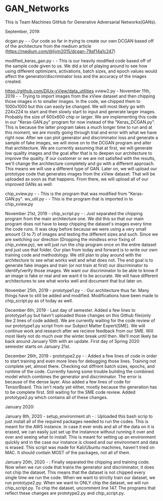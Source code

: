 # GAN_Networks
This is Team Machines GitHub for Generative Adversarial Networks(GANs).

September, 2019:

dcgan.py - -  Our code so far in trying to create our own DCGAN based off of the architecture from the medium article (https://medium.com/@liyin2015/dcgan-79af14a1c247)



modified_keras_gan.py - - This is our heavily modified code based off of the sample code given to us. We did a lot of playing around to see how using different optimizers, activations, batch sizes, and epoch values would affect the generator/discriminator loss and the accuracy of the images created. 




https://github.com/DIUx-xView/data_utilities
xview2.py  - November 11th, 2019 - - Trying to import images from the xView dataset and then chipping those images in to smaller images. In the code, we chipped them to 1000x1000 but this can easily be changed. We will most likely go with 224x224 to start and then slowly start to input and generate larger images. Probably the size of 600x600 chip or larger. We are implementing this code in our "Keras-GAN.py" program for now instead of the "Keras_DCGAN.py". This is because the latter program takes a much longer time to run and at this moment, we are mostly going through trial and error with what we have right now. After we can plot generator and discriminator loss and generate a sample of fake images, we will move on to the DCGAN program and alter that architecture. We are currently assuming that at first, we will generate low quality images and the goal after that is to deepen our architecture to improve the quality. If our customer or we are not satisfied with the results, we'll change the architecture completely and go with a different approach. This means we will use a different type of GAN. 
  Later on, we will upload our prototype code that generates images from the xView dataset. That will be uploaded as soon as that happens. From there, we will upload all of our improved GANs as well. 

chip_xview.py - - This is the program that was modified from "Keras-GAN.py".
wv_util.py - -    This is the program that is imported in to chip_xview.py


November 21st, 2019 - chip_script.py - : Just separated the chipping program from the main architecture one. We did this so that our main program does not have to keep chipping the dataset's images every time the code runs. It was okay before because we were using a very small amount (3 to 7) of images and testing the different sizes and such. Since we are switching our direction (Dropping the mindless error fixing of chip_xview.py), we will just run the chip program once on the entire dataset and just use that folder. Our plan from today and forward is to write our own training code and methodology. We still plan to play around with the architecture to see what works well and what does not. The end goal is to generate fake images and train (or not train at first) our discriminator to identify/verify those images. We want our discriminator to be able to know if an image is fake or real and we want it to be accurate. We will have different architectures to see what works well and document that but later on.

November 25th, 2019 - prototype1.py - : Our architecture thus far. Many things have to still be added and modified. Modifications have been made to chip_script.py as of today as well.   

December 6th, 2019 -  Last day of semester. Added a few lines to prototype1.py but havn't uploaded those changes on this Github file(only like 2 lines of code added). We are currently waiting for the code review of our prototype1.py script from our Subject Matter Expert(SME). We will continue work and research after we recieve feedback from our SME. Will most likely not do much over the winter break until then. We’ll most likely be back around January 10th with an update. First day of Spring 2020 semester starts on January 21st.

December 26th, 2019 - prototype2.py - : Added a few lines of code in order to start training and even more lines for debugging those lines. Training not complete yet, almost there. Checking out diffrent batch sizes, epochs, and runtime of the code. Currently having some trouble building the combined model which combines the generator and discriminator. The error is because of the dense layer. Also added a few lines of code for TensorBoard. This isn't ready yet either, mostly because the generation has to be complete first. Still waiting for the SME code review. Added prototype2.py which contains all of these changes.  

January 2020:

January 8th, 2020 - setup_environment.sh - : Uploaded this bash scrip to just install all of the required packages needed to run the codes. This is meant for the AWS instance. In case it ever ends and all of the data on it is erased, we can easily just set up the instannce without running it over and over and seeing what to install. This is meant for setting up an environment quickly and in the case our instance is closed and our environment and data is erased. This script was made for Kali/Ubuntu machines, haven't tried on MAC. It should contain MOST of the packages, not all of them.  

January 20th, 2020 - : Finally separated the chipping and training code. Now when we run code that trains the generator and discriminator, it does not chip the dataset. This means that the dataset is not chipped every single time we run the code. When we want to strictly train our dataset, we run prototype2.py. When we want to ONLY chip the dataset, we will run chip_script.py. To chip the dataset, uncomment line 147. The programs that reflect these changes are prototype2.py and chip_script.py. 
